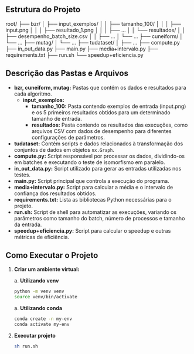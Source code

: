 ## Estrutura do Projeto

root/
├── bzr/
│ ├── input_exemplos/
│ │ ├── tamanho_100/
│ │ │ ├── input.png
│ │ │ ├── resultado_1.png
│ │ │ ├── ...
│ │ └── resultados/
│ │ ├── desempenho_batch_size.csv
│ │ ├── ...
│ └── ...
├── cuneiform/
│ └── ...
├── mutag/
│ └── ...
├── tudataset/
│ ├── ...
├── compute.py
├── in_out_data.py
├── main.py
├── media+intervalo.py
├── requirements.txt
├── run.sh
└── speedup+eficiencia.py

## Descrição das Pastas e Arquivos

- **bzr, cuneiform, mutag:** Pastas que contém os dados e resultados para cada algoritmo.
  - **input_exemplos:**
    - **tamanho_100:** Pasta contendo exemplos de entrada (input.png) e os 5 primeiros resultados obtidos para um determinado tamanho de entrada.
    - **resultados:** Pasta contendo os resultados das execuções, como arquivos CSV com dados de desempenho para diferentes configurações de parâmetros.
- **tudataset:** Contém scripts e dados relacionados à transformação dos conjuntos de dados em objetos `nx.Graph`.
- **compute.py:** Script responsável por processar os dados, dividindo-os em batches e executando o teste de isomorfismo em paralelo.
- **in_out_data.py:** Script utilizado para gerar as entradas utilizadas nos testes.
- **main.py:** Script principal que controla a execução do programa.
- **media+intervalo.py:** Script para calcular a média e o intervalo de confiança dos resultados obtidos.
- **requirements.txt:** Lista as bibliotecas Python necessárias para o projeto.
- **run.sh:** Script de shell para automatizar as execuções, variando os parâmetros como tamanho do batch, número de processos e tamanho da entrada.
- **speedup+eficiencia.py:** Script para calcular o speedup e outras métricas de eficiência.

## Como Executar o Projeto

1. **Criar um ambiente virtual:**

   a. **Utilizando venv**

   ```bash
   python -m venv venv
   source venv/bin/activate
   ```

   a. **Utilizando conda**

   ```bash
   conda create -n my-env
   conda activate my-env
   ```

2. **Executar projeto**
   ```bash
   sh run.sh
   ```
